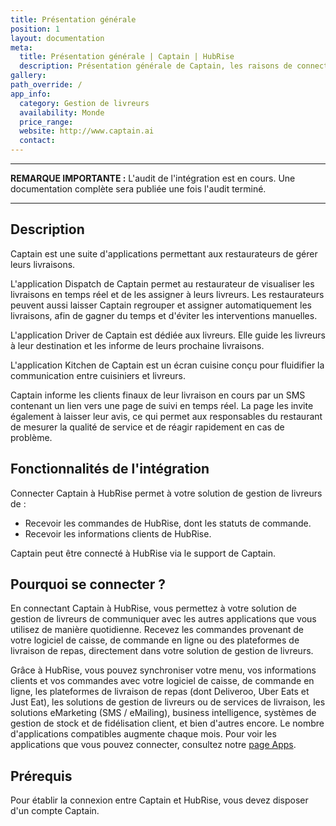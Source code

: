 ```yaml
---
title: Présentation générale
position: 1
layout: documentation
meta:
  title: Présentation générale | Captain | HubRise
  description: Présentation générale de Captain, les raisons de connecter votre solution de gestion de livreurs à HubRise et fonctionnalités de l'intégration avec HubRise.
gallery:
path_override: /
app_info:
  category: Gestion de livreurs
  availability: Monde
  price_range:
  website: http://www.captain.ai
  contact:
---
```


---

**REMARQUE IMPORTANTE :** L'audit de l'intégration est en cours. Une documentation complète sera publiée une fois l'audit terminé.

---

## Description

Captain est une suite d'applications permettant aux restaurateurs de gérer leurs livraisons.

L'application Dispatch de Captain permet au restaurateur de visualiser les livraisons en temps réel et de les assigner à leurs livreurs. Les restaurateurs peuvent aussi laisser Captain regrouper et assigner automatiquement les livraisons, afin de gagner du temps et d'éviter les interventions manuelles.

L'application Driver de Captain est dédiée aux livreurs. Elle guide les livreurs à leur destination et les informe de leurs prochaine livraisons.

L'application Kitchen de Captain est un écran cuisine conçu pour fluidifier la communication entre cuisiniers et livreurs.

Captain informe les clients finaux de leur livraison en cours par un SMS contenant un lien vers une page de suivi en temps réel. La page les invite également à laisser leur avis, ce qui permet aux responsables du restaurant de mesurer la qualité de service et de réagir rapidement en cas de problème.

## Fonctionnalités de l'intégration

Connecter Captain à HubRise permet à votre solution de gestion de livreurs de :

- Recevoir les commandes de HubRise, dont les statuts de commande.
- Recevoir les informations clients de HubRise.

Captain peut être connecté à HubRise via le support de Captain.

## Pourquoi se connecter ?

En connectant Captain à HubRise, vous permettez à votre solution de gestion de livreurs de communiquer avec les autres applications que vous utilisez de manière quotidienne. Recevez les commandes provenant de votre logiciel de caisse, de commande en ligne ou des plateformes de livraison de repas, directement dans votre solution de gestion de livreurs.

Grâce à HubRise, vous pouvez synchroniser votre menu, vos informations clients et vos commandes avec votre logiciel de caisse, de commande en ligne, les plateformes de livraison de repas (dont Deliveroo, Uber Eats et Just Eat), les solutions de gestion de livreurs ou de services de livraison, les solutions eMarketing (SMS / eMailing), business intelligence, systèmes de gestion de stock et de fidélisation client, et bien d'autres encore. Le nombre d'applications compatibles augmente chaque mois. Pour voir les applications que vous pouvez connecter, consultez notre [page Apps](/apps).

## Prérequis

Pour établir la connexion entre Captain et HubRise, vous devez disposer d'un compte Captain.
